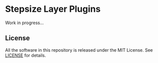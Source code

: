 # Stepsize Layer Plugins

Work in progress...

## License
All the software in this repository is released under the MIT License. See [LICENSE](https://github.com/stepsize/plugins/blob/master/LICENSE) for details.
